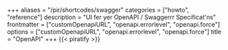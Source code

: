 +++
aliases = "/pir/shortcodes/swagger"
categories = ["howto", "reference"]
description = "UI fer yer OpenAPI / Swaggerrr Specificat'ns"
frontmatter = ["customOpenapiURL", "openapi.errorlevel", "openapi.force"]
options = ["customOpenapiURL", "openapi.errorlevel", "openapi.force"]
title = "OpenAPI"
+++
{{< piratify >}}